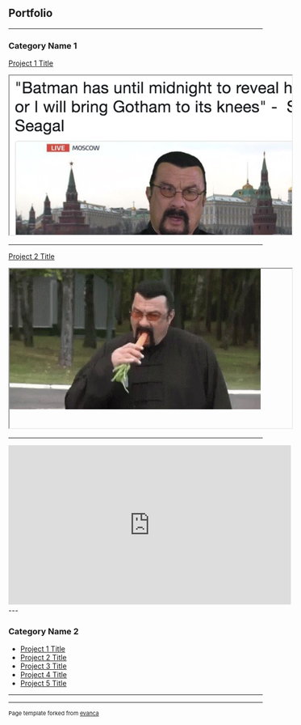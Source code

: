 ## Portfolio

---

### Category Name 1 

[Project 1 Title](/sample_page)
<iframe width="560" height="315"<img src="/images/140.png?=raw"/></iframe>

---
[Project 2 Title](/pdf/sample_presentation.pdf)
<iframe width="560" height="315"<img src="/images/seagal-steven-seagal.gif"/></iframe>

---
<iframe width="560" height="315" src="https://www.youtube.com/embed/Cllle4Kyqoo" title="YouTube video player" frameborder="0" allow="accelerometer; autoplay; clipboard-write; encrypted-media; gyroscope; picture-in-picture" allowfullscreen></iframe>
---

### Category Name 2

- [Project 1 Title](http://example.com/)
- [Project 2 Title](http://example.com/)
- [Project 3 Title](http://example.com/)
- [Project 4 Title](http://example.com/)
- [Project 5 Title](http://example.com/)

---




---
<p style="font-size:11px">Page template forked from <a href="https://github.com/evanca/quick-portfolio">evanca</a></p>
<!-- Remove above link if you don't want to attibute -->
